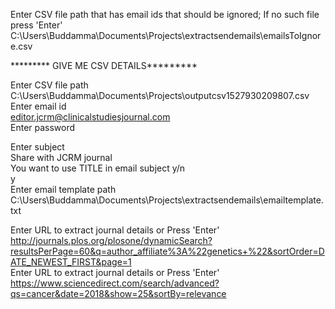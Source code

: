 Enter CSV file path that has email ids that should be ignored; If no such file press 'Enter'  
C:\Users\Buddamma\Documents\Projects\extractsendemails\emailsToIgnore.csv  
  
  
********* GIVE ME CSV DETAILS*********  
  
Enter CSV file path  
C:\Users\Buddamma\Documents\Projects\outputcsv1527930209807.csv  
Enter email id  
editor.jcrm@clinicalstudiesjournal.com  
Enter password  
  
Enter subject  
Share with JCRM journal  
You want to use TITLE in email subject y/n  
y  
Enter email template path  
C:\Users\Buddamma\Documents\Projects\extractsendemails\emailtemplate.txt  
  
  
Enter URL to extract journal details or Press 'Enter'  
http://journals.plos.org/plosone/dynamicSearch?resultsPerPage=60&q=author_affiliate%3A%22genetics+%22&sortOrder=DATE_NEWEST_FIRST&page=1  
Enter URL to extract journal details or Press 'Enter'  
https://www.sciencedirect.com/search/advanced?qs=cancer&date=2018&show=25&sortBy=relevance  
